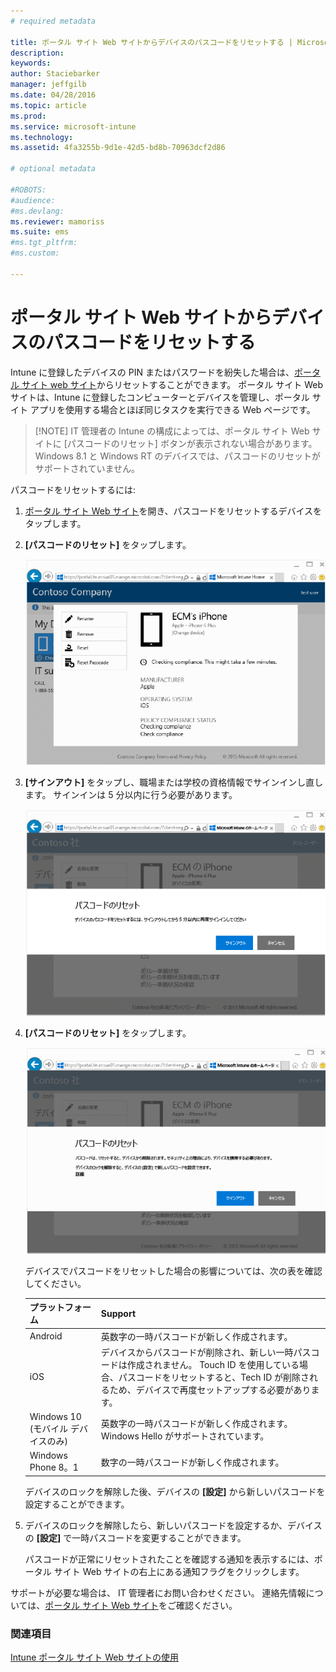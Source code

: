 ```yaml
---
# required metadata

title: ポータル サイト Web サイトからデバイスのパスコードをリセットする | Microsoft Intune
description:
keywords:
author: Staciebarker
manager: jeffgilb
ms.date: 04/28/2016
ms.topic: article
ms.prod:
ms.service: microsoft-intune
ms.technology:
ms.assetid: 4fa3255b-9d1e-42d5-bd8b-70963dcf2d86

# optional metadata

#ROBOTS:
#audience:
#ms.devlang:
ms.reviewer: mamoriss
ms.suite: ems
#ms.tgt_pltfrm:
#ms.custom:

---
```



# ポータル サイト Web サイトからデバイスのパスコードをリセットする

Intune に登録したデバイスの PIN またはパスワードを紛失した場合は、[ポータル サイト web サイト](http://portal.manage.microsoft.com)からリセットすることができます。 ポータル サイト Web サイトは、Intune に登録したコンピューターとデバイスを管理し、ポータル サイト アプリを使用する場合とほぼ同じタスクを実行できる Web ページです。

> [!NOTE] IT 管理者の Intune の構成によっては、ポータル サイト Web サイトに [パスコードのリセット] ボタンが表示されない場合があります。 Windows 8.1 と Windows RT のデバイスでは、パスコードのリセットがサポートされていません。

パスコードをリセットするには:

1.  [ポータル サイト Web サイト](http://portal.manage.microsoft.com)を開き、パスコードをリセットするデバイスをタップします。

2.  **[パスコードのリセット]** をタップします。

    ![tap-passcode-to-reset](./media/iwp-1-tap-reset-passcode.png)

3.  **[サインアウト]** をタップし、職場または学校の資格情報でサインインし直します。 サインインは 5 分以内に行う必要があります。

    ![sign-out-sign-back-in](./media/iwp-2-sign-out.png)

4.  **[パスコードのリセット]** をタップします。

    ![tap-reset-passcode](./media/iwp-3-tap-reset-passcode-after-signin.png)

    デバイスでパスコードをリセットした場合の影響については、次の表を確認してください。

    |プラットフォーム|Support|
    |------------|-----------|
    |Android|英数字の一時パスコードが新しく作成されます。|
    |iOS|デバイスからパスコードが削除され、新しい一時パスコードは作成されません。 Touch ID を使用している場合、パスコードをリセットすると、Tech ID が削除されるため、デバイスで再度セットアップする必要があります。|
    |Windows 10 (モバイル デバイスのみ)|英数字の一時パスコードが新しく作成されます。 Windows Hello がサポートされています。|
    |Windows Phone 8。1|数字の一時パスコードが新しく作成されます。|
    デバイスのロックを解除した後、デバイスの **[設定]** から新しいパスコードを設定することができます。

5.  デバイスのロックを解除したら、新しいパスコードを設定するか、デバイスの **[設定]** で一時パスコードを変更することができます。

    パスコードが正常にリセットされたことを確認する通知を表示するには、ポータル サイト Web サイトの右上にある通知フラグをクリックします。

サポートが必要な場合は、 IT 管理者にお問い合わせください。 連絡先情報については、[ポータル サイト Web サイト](http://portal.manage.microsoft.com)をご確認ください。

### 関連項目
[Intune ポータル サイト Web サイトの使用](using-the-intune-company-portal-website.md)

<!--HONumber=Jun16_HO2-->


